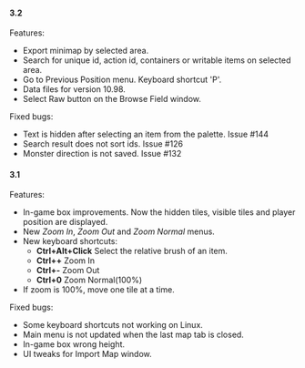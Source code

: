 #### 3.2

Features:

* Export minimap by selected area.
* Search for unique id, action id, containers or writable items on selected area.
* Go to Previous Position menu. Keyboard shortcut 'P'.
* Data files for version 10.98.
* Select Raw button on the Browse Field window.

Fixed bugs:

* Text is hidden after selecting an item from the palette. Issue #144
* Search result does not sort ids. Issue #126
* Monster direction is not saved. Issue #132

#### 3.1

Features:

* In-game box improvements. Now the hidden tiles, visible tiles and player position are displayed.
* New _Zoom In_, _Zoom Out_ and _Zoom Normal_ menus.
* New keyboard shortcuts:
	- **Ctrl+Alt+Click** Select the relative brush of an item.
	- **Ctrl++** Zoom In
	- **Ctrl+-** Zoom Out
	- **Ctrl+0** Zoom Normal(100%)
* If zoom is 100%, move one tile at a time.

Fixed bugs:

* Some keyboard shortcuts not working on Linux.
* Main menu is not updated when the last map tab is closed.
* In-game box wrong height.
* UI tweaks for Import Map window.
